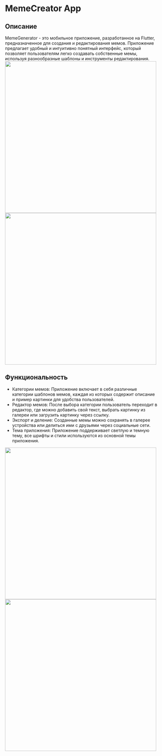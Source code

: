 # MemeCreator App

## Описание

MemeGenerator - это мобильное приложение, разработанное на Flutter, предназначенное для создания и редактирования мемов. Приложение предлагает удобный и интуитивно понятный интерфейс, который позволяет пользователям легко создавать собственные мемы, используя разнообразные шаблоны и инструменты редактирования.
<img src="https://github.com/Bogdan108/surf-flutter-study-jam-5/blob/study-jam-5/docs/images/Simulator%20Screenshot%20-%20iPhone%2014%20Pro%20Max%20-%202024-02-20%20at%2020.11.32.png" width="500">
<img src="https://github.com/Bogdan108/surf-flutter-study-jam-5/blob/study-jam-5/docs/images/Simulator%20Screenshot%20-%20iPhone%2014%20Pro%20Max%20-%202024-02-20%20at%2020.14.59.png" width="500">


## Функциональность

- Категории мемов: Приложение включает в себя различные категории шаблонов мемов, каждая из которых содержит описание и пример картинки для удобства пользователей.
- Редактор мемов: После выбора категории пользователь переходит в редактор, где можно добавить свой текст, выбрать картинку из галереи или загрузить картинку через ссылку.
- Экспорт и деление: Созданные мемы можно сохранять в галерее устройства или делиться ими с друзьями через социальные сети.
- Тема приложения: Приложение поддерживает светлую и темную тему, все шрифты и стили используются из основной темы приложения.

<img src="https://github.com/Bogdan108/surf-flutter-study-jam-5/blob/study-jam-5/docs/images/Simulator%20Screenshot%20-%20iPhone%2014%20Pro%20Max%20-%202024-02-20%20at%2020.15.07.png" width="500">
<img src="https://github.com/Bogdan108/surf-flutter-study-jam-5/blob/study-jam-5/docs/images/Simulator%20Screenshot%20-%20iPhone%2014%20Pro%20Max%20-%202024-02-20%20at%2020.16.34.png" width="500">
